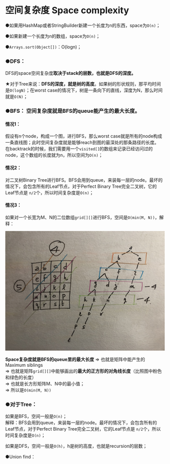 # 空间复杂度 Space complexity

●如果用HashMap或者StringBuilder新建一个长度为n的东西，space为`O(n)`；

●如果新建一个长度为n的数组，space为`O(n)`；

●`Arrays.sort(Object[])`：O\(logn\)；



### ●DFS：

DFS的space空间复杂度**取决于stack的层数，也就是DFS的深度。**

★对于Tree来说：**DFS的深度，就是树的高度**。如果树的形状规则，那平均时间是`O(logN)`；在worst case的情况下，树是一条向下的直线，深度为N，那么时间就是`O(N)`；



### ●BFS： **空间复杂度就是BFS的queue能产生的最大长度。**

#### 情况1：

假设有n个node，构成一个图，进行BFS，那么worst case就是所有的node构成一条直线图；此时空间复杂度就是能够reach到图的最深处的那条路径的长度。  
在backtrack的时候，我们需要用一个`visited[]`的数组来记录已经访问过的node，这个数组的长度就为n，所以空间为`O(n)`；

#### 情况2：

对二叉树Binary Tree进行BFS。BFS会用到queue，来装每一层的node。最坏的情况下，会包含所有的Leaf节点，对于Perfect Binary Tree完全二叉树，它的Leaf节点是 `n/2`个，所以时间复杂度是`O(n)`；

#### 情况3：

如果对一个长宽为M、N的二位数组`grid[][]`进行BFS，空间是`O(min(M, N))`，解释：

![](.gitbook/assets/taoyspz.jpeg)

**Space复杂度就是BFS的queue里的最大长度** ⇒ 也就是矩阵中能产生的Maximum siblings   
 ⇒ 也就是矩阵`grid[][]`中能够画出的**最大的正方形的对角线长度**（比照图中粉色和绿色的长度）  
 ⇒ 也就是长方形矩阵M、N中的最小值；  
 ⇒ 所以是`O(min(M, N))`

#### 



### ●对于Tree：

如果是BFS，空间一般是`O(n)`；  
解释：BFS会用到queue，来装每一层的node。最坏的情况下，会包含所有的Leaf节点，对于Perfect Binary Tree完全二叉树，它的Leaf节点是 `n/2`个，所以时间复杂度是`O(n)`；

如果是DFS，空间一般是`O(h)`，h是树的高度，也就是recursion的层数；





●Union find：





